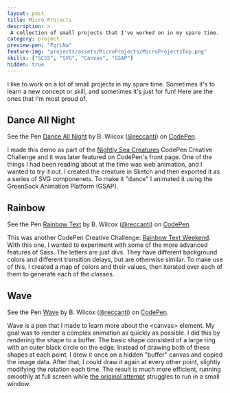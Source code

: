 ```yaml
---
layout: post
title: Micro Projects
description: >
 A collection of small projects that I've worked on in my spare time.
category: project
preview-pen: "PqrLNa"
feature-img: "projects/assets/MicroProjects/MicroProjectsTop.png"
skills: ["SCSS", "SVG", "Canvas", "GSAP"]
hidden: true
--- 
```


I like to work on a lot of small projects in my spare time. Sometimes it's to learn a new concept or skill, and sometimes it's just for fun! Here are the ones that I'm most proud of.

## Dance All Night
<p data-height="415" data-theme-id="25581" data-slug-hash="PqrLNa" data-default-tab="result" data-user="reccanti" data-embed-version="2" class="codepen">See the Pen <a href="http://codepen.io/reccanti/pen/PqrLNa/">Dance All Night</a> by B. Wilcox (<a href="http://codepen.io/reccanti">@reccanti</a>) on <a href="http://codepen.io">CodePen</a>.</p>
<script async src="//assets.codepen.io/assets/embed/ei.js"></script>

I made this demo as part of the [Nightly Sea Creatures](http://codepen.io/collection/neJVwm/) CodePen Creative Challenge and it was later featured on CodePen's front page. One of the things I had been reading about at the time was web animation, and I wanted to try it out. I created the creature in Sketch and then exported it as a series of SVG componenets. To make it "dance" I animated it using the GreenSock Animation Platform (GSAP).

## Rainbow
<p data-height="415" data-theme-id="25581" data-slug-hash="zGLave" data-default-tab="result" data-user="reccanti" data-embed-version="2" class="codepen">See the Pen <a href="http://codepen.io/reccanti/pen/zGLave/">Rainbow Text</a> by B. Wilcox (<a href="http://codepen.io/reccanti">@reccanti</a>) on <a href="http://codepen.io">CodePen</a>.</p>
<script async src="//assets.codepen.io/assets/embed/ei.js"></script>

This was another CodePen Creative Challenge: [Rainbow Text Weekend](http://codepen.io/collection/nxKPzY/). With this one, I wanted to experiment with some of the more advanced features of Sass. The letters are just divs. They have different background colors and different transition delays, but are otherwise similar. To make use of this, I created a map of colors and their values, then iterated over each of them to generate each of the classes.

## Wave
<p data-height="415" data-theme-id="25581" data-slug-hash="eJGXKL" data-default-tab="result" data-user="reccanti" data-embed-version="2" class="codepen">See the Pen <a href="http://codepen.io/reccanti/pen/eJGXKL/">Wave</a> by B. Wilcox (<a href="http://codepen.io/reccanti">@reccanti</a>) on <a href="http://codepen.io">CodePen</a>.</p>
<script async src="//assets.codepen.io/assets/embed/ei.js"></script>

Wave is a pen that I made to learn more about the \<canvas\> element. My goal was to render a complex animation as quickly as possible. I did this by rendering the shape to a buffer. The basic shape consisted of a large ring with an outer black circle on the edge. Instead of drawing both of these shapes at each point, I drew it once on a hidden "buffer" canvas and copied the image data. After that, I could draw it again at every other point, slightly modifying the rotation each time. The result is much more efficient, running smoothly at full screen while [the original attempt](http://codepen.io/reccanti/pen/YwYQab) struggles to run in a small window.

